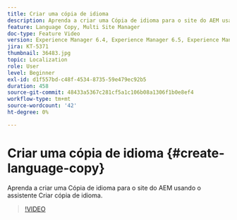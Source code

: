 ```yaml
---
title: Criar uma cópia de idioma
description: Aprenda a criar uma Cópia de idioma para o site do AEM usando o assistente Criar cópia de idioma.
feature: Language Copy, Multi Site Manager
doc-type: Feature Video
version: Experience Manager 6.4, Experience Manager 6.5, Experience Manager as a Cloud Service
jira: KT-5371
thumbnail: 36483.jpg
topic: Localization
role: User
level: Beginner
exl-id: d1f557bd-c48f-4534-8735-59e479ec92b5
duration: 458
source-git-commit: 48433a5367c281cf5a1c106b08a1306f1b0e8ef4
workflow-type: tm+mt
source-wordcount: '42'
ht-degree: 0%

---
```


# Criar uma cópia de idioma {#create-language-copy}

Aprenda a criar uma Cópia de idioma para o site do AEM usando o assistente Criar cópia de idioma.

>[!VIDEO](https://video.tv.adobe.com/v/36483?quality=12&learn=on)
